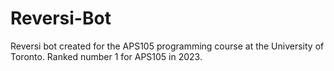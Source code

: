 # Reversi-Bot
Reversi bot created for the APS105 programming course at the University of Toronto. Ranked number 1 for APS105 in 2023.
